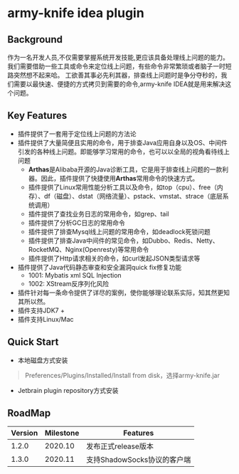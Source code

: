 

# army-knife idea plugin

## Background
作为一名开发人员,不仅需要掌握系统开发技能,更应该具备处理线上问题的能力。
我们需要借助一些工具或命令来定位线上问题，有些命令非常繁琐或者脑子一时短路突然想不起来哈。
工欲善其事必先利其器，排查线上问题时是争分夺秒的，我们需要以最快速、便捷的方式拷贝到需要的命令,army-knife IDEA就是用来解决这个问题。

## Key Features

+ 插件提供了一套用于定位线上问题的方法论
+ 插件提供了大量简便且实用的命令，用于排查Java应用自身以及OS、中间件引发的各种线上问题。即能够学习常用的命令，也可以以全局的视角看待线上问题
    + **Arthas**是Alibaba开源的Java诊断工具，它是用于排查线上问题的一款利器。因此，插件提供了快捷使用**Arthas**常用命令的快速方式。
    + 插件提供了Linux常用性能分析工具以及命令，如top（cpu）、free（内存）、df（磁盘）、dstat（网络流量）、pstack、vmstat、strace（底层系统调用）
    + 插件提供了查找业务日志的常用命令，如grep、tail
    + 插件提供了分析GC日志的常用命令
    + 插件提供了排查Mysql线上问题的常用命令，如deadlock死锁问题
    + 插件提供了排查Java中间件的常见命令，如Dubbo、Redis、Netty、RocketMQ、Nginx(Openresty)等常用命令
    + 插件提供了Http请求相关的命令，如curl发起JSON类型请求等
+ 插件提供了Java代码静态审查和安全漏洞quick fix修复功能
    + 1001: Mybatis xml SQL Injection
    + 1002: XStream反序列化风险
+ 插件针对每一条命令提供了详尽的案例，使你能够理论联系实际，知其然更知其所以然。
+ 插件支持JDK7 +
+ 插件支持Linux/Mac

## Quick Start

+ 本地磁盘方式安装
> Preferences/Plugins/Installed/Install from disk，选择army-knife.jar

+ Jetbrain plugin repository方式安装

## RoadMap

|  Version  |  Milestone   | Features  |
|  ----  | ----  |  ----  |
| 1.2.0 | 2020.10  | 发布正式release版本 |
| 1.3.0 | 2020.11  | 支持ShadowSocks协议的客户端 |




